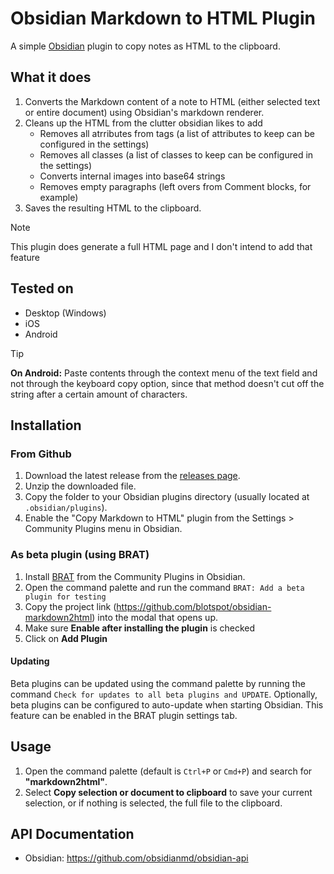 # Obsidian Markdown to HTML Plugin

A simple [Obsidian](https://obsidian.md) plugin to copy notes as HTML to the clipboard.

## What it does

1. Converts the Markdown content of a note to HTML (either selected text or entire document) using Obsidian's markdown renderer.
1. Cleans up the HTML from the clutter obsidian likes to add
   - Removes all atrributes from tags (a list of attributes to keep can be configured in the settings)
   - Removes all classes (a list of classes to keep can be configured in the settings)
   - Converts internal images into base64 strings
   - Removes empty paragraphs (left overs from Comment blocks, for example)
1. Saves the resulting HTML to the clipboard.

> [!NOTE]  
> This plugin does generate a full HTML page and I don't intend to add that feature

## Tested on

- Desktop (Windows)
- iOS
- Android

> [!TIP]
> **On Android:**
> Paste contents through the context menu of the text field and not through the keyboard copy option, since that method doesn't cut off the string after a certain amount of characters.

## Installation

### From Github

1. Download the latest release from the [releases page](https://github.com/blotspot/obsidian-markdown2html/releases).
2. Unzip the downloaded file.
3. Copy the folder to your Obsidian plugins directory (usually located at `.obsidian/plugins`).
4. Enable the "Copy Markdown to HTML" plugin from the Settings > Community Plugins menu in Obsidian.

### As beta plugin (using BRAT)

1. Install [BRAT](https://github.com/TfTHacker/obsidian42-brat) from the Community Plugins in Obsidian.
1. Open the command palette and run the command `BRAT: Add a beta plugin for testing`
1. Copy the project link (https://github.com/blotspot/obsidian-markdown2html) into the modal that opens up.
1. Make sure **Enable after installing the plugin** is checked
1. Click on **Add Plugin**

#### Updating

Beta plugins can be updated using the command palette by running the command `Check for updates to all beta plugins and UPDATE`. Optionally, beta plugins can be configured to auto-update when starting Obsidian. This feature can be enabled in the BRAT plugin settings tab.

## Usage

1. Open the command palette (default is `Ctrl+P` or `Cmd+P`) and search for **"markdown2html"**.
2. Select **Copy selection or document to clipboard** to save your current selection, or if nothing is selected, the full file to the clipboard.

## API Documentation

- Obsidian: https://github.com/obsidianmd/obsidian-api
